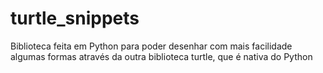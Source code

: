 # turtle_snippets
 Biblioteca feita em Python para poder desenhar com mais facilidade algumas formas através da outra biblioteca turtle, que é nativa do Python
 
